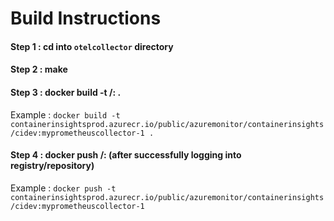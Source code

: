 # Build Instructions

#### Step 1 : cd into ```otelcollector``` directory
#### Step 2 : make
#### Step 3 : docker build -t  <myregistry>/<myrepository>:<myimagetag> .
Example : 
```docker build -t containerinsightsprod.azurecr.io/public/azuremonitor/containerinsights/cidev:myprometheuscollector-1 .```
#### Step 4 : docker push <myregistry>/<myrepository>:<myimagetag> (after successfully logging into registry/repository)
Example : 
```docker push -t containerinsightsprod.azurecr.io/public/azuremonitor/containerinsights/cidev:myprometheuscollector-1```
